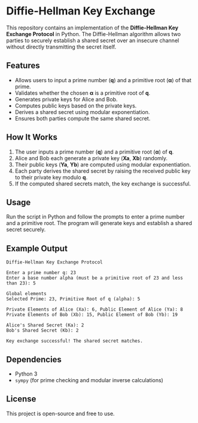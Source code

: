 # Diffie-Hellman Key Exchange  

This repository contains an implementation of the **Diffie-Hellman Key Exchange Protocol** in Python. The Diffie-Hellman algorithm allows two parties to securely establish a shared secret over an insecure channel without directly transmitting the secret itself.  

## Features  
- Allows users to input a prime number (**q**) and a primitive root (**α**) of that prime.  
- Validates whether the chosen **α** is a primitive root of **q**.  
- Generates private keys for Alice and Bob.  
- Computes public keys based on the private keys.  
- Derives a shared secret using modular exponentiation.  
- Ensures both parties compute the same shared secret.  

## How It Works  
1. The user inputs a prime number (**q**) and a primitive root (**α**) of **q**.  
2. Alice and Bob each generate a private key (**Xa**, **Xb**) randomly.  
3. Their public keys (**Ya**, **Yb**) are computed using modular exponentiation.  
4. Each party derives the shared secret by raising the received public key to their private key modulo **q**.  
5. If the computed shared secrets match, the key exchange is successful.  

## Usage  
Run the script in Python and follow the prompts to enter a prime number and a primitive root. The program will generate keys and establish a shared secret securely.  

## Example Output  
```
Diffie-Hellman Key Exchange Protocol  

Enter a prime number q: 23  
Enter a base number alpha (must be a primitive root of 23 and less than 23): 5  

Global elements  
Selected Prime: 23, Primitive Root of q (alpha): 5  

Private Elements of Alice (Xa): 6, Public Element of Alice (Ya): 8  
Private Elements of Bob (Xb): 15, Public Element of Bob (Yb): 19  

Alice's Shared Secret (Ka): 2  
Bob's Shared Secret (Kb): 2  

Key exchange successful! The shared secret matches.
```

## Dependencies  
- Python 3  
- `sympy` (for prime checking and modular inverse calculations)  

## License  
This project is open-source and free to use.
